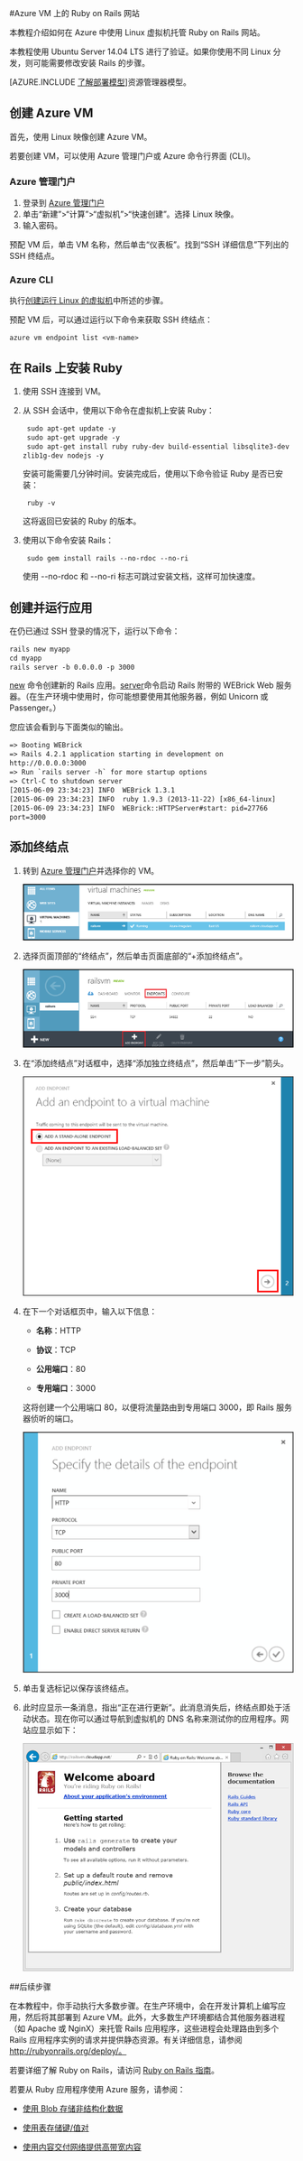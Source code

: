 <properties
	pageTitle="在 Linux VM 上托管 Ruby on Rails 网站 | Windows Azure"
	description="在 Azure 上使用 Linux 虚拟机设置和托管基于 Ruby on Rails 的网站。"
	services="virtual-machines"
	documentationCenter="ruby"
	authors="MikeWasson"
	manager="wpickett"
	editor=""
	tags="azure-service-management"/>

<tags
	ms.service="virtual-machines"
	ms.date="06/09/2015"
	wacn.date="12/31/2015"/>





#Azure VM 上的 Ruby on Rails 网站

本教程介绍如何在 Azure 中使用 Linux 虚拟机托管 Ruby on Rails 网站。

本教程使用 Ubuntu Server 14.04 LTS 进行了验证。如果你使用不同 Linux 分发，则可能需要修改安装 Rails 的步骤。

[AZURE.INCLUDE [了解部署模型](../includes/learn-about-deployment-models-classic-include.md)]资源管理器模型。


## 创建 Azure VM

首先，使用 Linux 映像创建 Azure VM。

若要创建 VM，可以使用 Azure 管理门户或 Azure 命令行界面 (CLI)。

### Azure 管理门户

1. 登录到 [Azure 管理门户](http://manage.windowsazure.cn)
2. 单击“新建”>“计算”>“虚拟机”>“快速创建”。选择 Linux 映像。
3. 输入密码。

预配 VM 后，单击 VM 名称，然后单击“仪表板”。找到“SSH 详细信息”下列出的 SSH 终结点。

### Azure CLI

执行[创建运行 Linux 的虚拟机][vm-instructions]中所述的步骤。

预配 VM 后，可以通过运行以下命令来获取 SSH 终结点：

	azure vm endpoint list <vm-name>  

## 在 Rails 上安装 Ruby

1. 使用 SSH 连接到 VM。

2. 从 SSH 会话中，使用以下命令在虚拟机上安装 Ruby：

		sudo apt-get update -y
		sudo apt-get upgrade -y
		sudo apt-get install ruby ruby-dev build-essential libsqlite3-dev zlib1g-dev nodejs -y

	安装可能需要几分钟时间。安装完成后，使用以下命令验证 Ruby 是否已安装：

		ruby -v

	这将返回已安装的 Ruby 的版本。

3. 使用以下命令安装 Rails：

		sudo gem install rails --no-rdoc --no-ri

	使用 --no-rdoc 和 --no-ri 标志可跳过安装文档，这样可加快速度。

## 创建并运行应用

在仍已通过 SSH 登录的情况下，运行以下命令：

	rails new myapp
	cd myapp
	rails server -b 0.0.0.0 -p 3000

[new](http://guides.rubyonrails.org/command_line.html#rails-new) 命令创建新的 Rails 应用。[server](http://guides.rubyonrails.org/command_line.html#rails-server)命令启动 Rails 附带的 WEBrick Web 服务器。（在生产环境中使用时，你可能想要使用其他服务器，例如 Unicorn 或 Passenger。）

您应该会看到与下面类似的输出。

	=> Booting WEBrick
	=> Rails 4.2.1 application starting in development on http://0.0.0.0:3000
	=> Run `rails server -h` for more startup options
	=> Ctrl-C to shutdown server
	[2015-06-09 23:34:23] INFO  WEBrick 1.3.1
	[2015-06-09 23:34:23] INFO  ruby 1.9.3 (2013-11-22) [x86_64-linux]
	[2015-06-09 23:34:23] INFO  WEBrick::HTTPServer#start: pid=27766 port=3000


## 添加终结点

1. 转到 [Azure 管理门户][management-portal]并选择你的 VM。

	![虚拟机列表][vmlist]

2. 选择页面顶部的“终结点”，然后单击页面底部的“+添加终结点”。

	![终结点页面][endpoints]

3. 在“添加终结点”对话框中，选择“添加独立终结点”，然后单击“下一步”箭头。

	![新建终结点对话框][new-endpoint1]

3. 在下一个对话框页中，输入以下信息：

	* **名称**：HTTP

	* **协议**：TCP

	* **公用端口**：80

	* **专用端口**：3000

	这将创建一个公用端口 80，以便将流量路由到专用端口 3000，即 Rails 服务器侦听的端口。

	![新建终结点对话框][new-endpoint]

4. 单击复选标记以保存该终结点。

5. 此时应显示一条消息，指出“正在进行更新”。此消息消失后，终结点即处于活动状态。现在你可以通过导航到虚拟机的 DNS 名称来测试你的应用程序。网站应显示如下：

	![默认 rails 页面][default-rails-cloud]


##<a id="next"></a>后续步骤

在本教程中，你手动执行大多数步骤。在生产环境中，会在开发计算机上编写应用，然后将其部署到 Azure VM。此外，大多数生产环境都结合其他服务器进程（如 Apache 或 NginX）来托管 Rails 应用程序，这些进程会处理路由到多个 Rails 应用程序实例的请求并提供静态资源。有关详细信息，请参阅 http://rubyonrails.org/deploy/。

若要详细了解 Ruby on Rails，请访问 [Ruby on Rails 指南][rails-guides]。

若要从 Ruby 应用程序使用 Azure 服务，请参阅：

* [使用 Blob 存储非结构化数据][blobs]

* [使用表存储键/值对][tables]

* [使用内容交付网络提供高带宽内容][cdn-howto]



<!-- WA.com links -->
[blobs]: /documentation/articles/storage-ruby-how-to-use-blob-storage

[cdn-howto]: /develop/ruby/app-services/

[management-portal]: https://manage.windowsazure.cn/

[tables]: /develop/ruby/

[vm-instructions]: /documentation/articles/virtual-machines-linux-tutorial-portal-rm


<!-- External Links -->
[rails-guides]: http://guides.rubyonrails.org/

[sqlite3]: http://www.sqlite.org/

<!-- Images -->

[default-rails-cloud]: ./media/virtual-machines-ruby-rails-web-app-linux/basicrailscloud.png

[vmlist]: ./media/virtual-machines-ruby-rails-web-app-linux/vmlist.png

[endpoints]: ./media/virtual-machines-ruby-rails-web-app-linux/endpoints.png

[new-endpoint]: ./media/virtual-machines-ruby-rails-web-app-linux/newendpoint.png

[new-endpoint1]: ./media/virtual-machines-ruby-rails-web-app-linux/newendpoint1.png

<!---HONumber=Mooncake_1221_2015-->